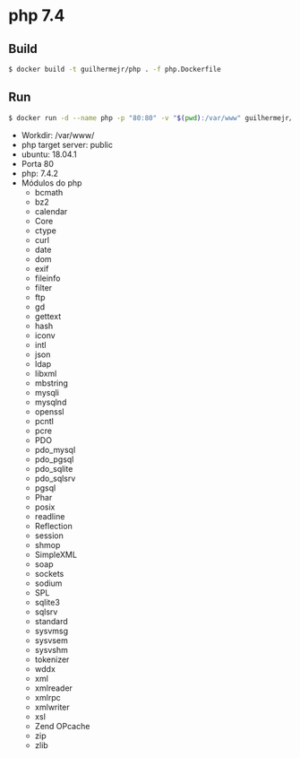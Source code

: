 # php 7.4

## Build
```bash
$ docker build -t guilhermejr/php . -f php.Dockerfile
```

## Run
```bash
$ docker run -d --name php -p "80:80" -v "$(pwd):/var/www" guilhermejr/php
```

* Workdir: /var/www/
* php target server: public
* ubuntu: 18.04.1
* Porta 80
* php: 7.4.2
* Módulos do php
    * bcmath
    * bz2
    * calendar
    * Core
    * ctype
    * curl
    * date
    * dom
    * exif
    * fileinfo
    * filter
    * ftp
    * gd
    * gettext
    * hash
    * iconv
    * intl
    * json
    * ldap
    * libxml
    * mbstring
    * mysqli
    * mysqlnd
    * openssl
    * pcntl
    * pcre
    * PDO
    * pdo_mysql
    * pdo_pgsql
    * pdo_sqlite
    * pdo_sqlsrv
    * pgsql
    * Phar
    * posix
    * readline
    * Reflection
    * session
    * shmop
    * SimpleXML
    * soap
    * sockets
    * sodium
    * SPL
    * sqlite3
    * sqlsrv
    * standard
    * sysvmsg
    * sysvsem
    * sysvshm
    * tokenizer
    * wddx
    * xml
    * xmlreader
    * xmlrpc
    * xmlwriter
    * xsl
    * Zend OPcache
    * zip
    * zlib
